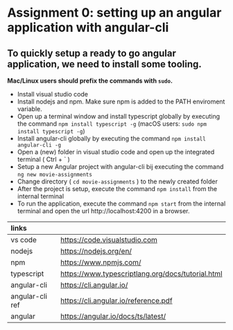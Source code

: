 Assignment 0: setting up an angular application with angular-cli
================================================================

## To quickly setup a ready to go angular application, we need to install some tooling.
 
 **Mac/Linux users should prefix the commands with `sudo`.**

- Install visual studio code
- Install nodejs and npm. Make sure npm is added to the PATH enviroment variable.
- Open up a terminal window and install typescript globally by executing the command `npm install typescript -g`  (macOS users: `sudo npm install typescript -g`)
- Install angular-cli globally by executing the command `npm install angular-cli -g`
- Open a (new) folder in visual studio code and open up the integrated terminal ( Ctrl + ` )
- Setup a new Angular project with angular-cli bij executing the command `ng new movie-assignments`
- Change directory ( `cd movie-assignments` ) to the newly created folder
- After the project is setup, execute the command `npm install` from the internal terminal
- To run the application, execute the command `npm start` from the internal terminal and open the url http://localhost:4200 in a browser.

 
| links             |           |
|:----------------- |:----------|
| vs code           | https://code.visualstudio.com |
| nodejs            | https://nodejs.org/en/ |
| npm               | https://www.npmjs.com/ |
| typescript        | https://www.typescriptlang.org/docs/tutorial.html |
| angular-cli       | https://cli.angular.io/ |
| angular-cli ref   | https://cli.angular.io/reference.pdf |
| angular       | https://angular.io/docs/ts/latest/ |


